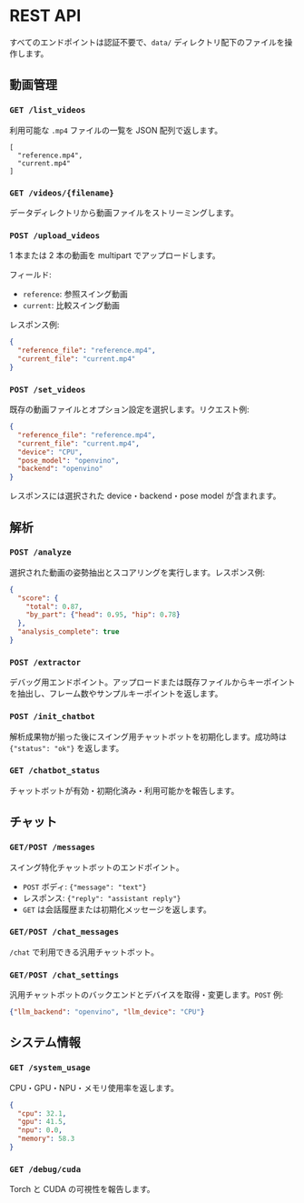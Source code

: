 # REST API

すべてのエンドポイントは認証不要で、`data/` ディレクトリ配下のファイルを操作します。

## 動画管理

### `GET /list_videos`
利用可能な `.mp4` ファイルの一覧を JSON 配列で返します。

```
[
  "reference.mp4",
  "current.mp4"
]
```

### `GET /videos/{filename}`
データディレクトリから動画ファイルをストリーミングします。

### `POST /upload_videos`
1 本または 2 本の動画を multipart でアップロードします。

フィールド:
- `reference`: 参照スイング動画
- `current`: 比較スイング動画

レスポンス例:

```json
{
  "reference_file": "reference.mp4",
  "current_file": "current.mp4"
}
```

### `POST /set_videos`
既存の動画ファイルとオプション設定を選択します。リクエスト例:

```json
{
  "reference_file": "reference.mp4",
  "current_file": "current.mp4",
  "device": "CPU",
  "pose_model": "openvino",
  "backend": "openvino"
}
```

レスポンスには選択された device・backend・pose model が含まれます。

## 解析

### `POST /analyze`
選択された動画の姿勢抽出とスコアリングを実行します。レスポンス例:

```json
{
  "score": {
    "total": 0.87,
    "by_part": {"head": 0.95, "hip": 0.78}
  },
  "analysis_complete": true
}
```

### `POST /extractor`
デバッグ用エンドポイント。アップロードまたは既存ファイルからキーポイントを抽出し、フレーム数やサンプルキーポイントを返します。

### `POST /init_chatbot`
解析成果物が揃った後にスイング用チャットボットを初期化します。成功時は `{"status": "ok"}` を返します。

### `GET /chatbot_status`
チャットボットが有効・初期化済み・利用可能かを報告します。

## チャット

### `GET/POST /messages`
スイング特化チャットボットのエンドポイント。
- `POST` ボディ: `{"message": "text"}`
- レスポンス: `{"reply": "assistant reply"}`
- `GET` は会話履歴または初期化メッセージを返します。

### `GET/POST /chat_messages`
`/chat` で利用できる汎用チャットボット。

### `GET/POST /chat_settings`
汎用チャットボットのバックエンドとデバイスを取得・変更します。`POST` 例:

```json
{"llm_backend": "openvino", "llm_device": "CPU"}
```

## システム情報

### `GET /system_usage`
CPU・GPU・NPU・メモリ使用率を返します。

```json
{
  "cpu": 32.1,
  "gpu": 41.5,
  "npu": 0.0,
  "memory": 58.3
}
```

### `GET /debug/cuda`
Torch と CUDA の可視性を報告します。
